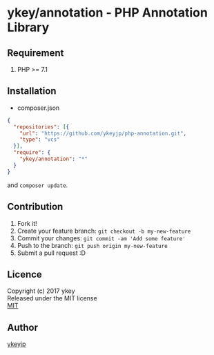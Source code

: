 ykey/annotation - PHP Annotation Library
====

## Requirement

1. PHP >= 7.1

## Installation

- composer.json
```json
{
  "repositories": [{
    "url": "https://github.com/ykeyjp/php-annotation.git",
    "type": "vcs"
  }],
  "require": {
    "ykey/annotation": "*"
  }
}
```
and `composer update`.


## Contribution

1. Fork it!
2. Create your feature branch: `git checkout -b my-new-feature`
3. Commit your changes: `git commit -am 'Add some feature'`
4. Push to the branch: `git push origin my-new-feature`
5. Submit a pull request :D

## Licence

Copyright (c) 2017 ykey  
Released under the MIT license  
[MIT](http://opensource.org/licenses/mit-license.php)

## Author

[ykeyjp](https://github.com/ykeyjp)